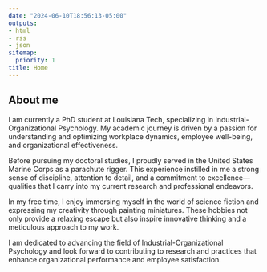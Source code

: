 ```yaml
---
date: "2024-06-10T18:56:13-05:00"
outputs:
- html
- rss
- json
sitemap:
  priority: 1
title: Home
---
```


## About me

I am currently a PhD student at Louisiana Tech, specializing in Industrial-Organizational Psychology. My academic journey is driven by a passion for understanding and optimizing workplace dynamics, employee well-being, and organizational effectiveness.

Before pursuing my doctoral studies, I proudly served in the United States Marine Corps as a parachute rigger. This experience instilled in me a strong sense of discipline, attention to detail, and a commitment to excellence—qualities that I carry into my current research and professional endeavors.

In my free time, I enjoy immersing myself in the world of science fiction and expressing my creativity through painting miniatures. These hobbies not only provide a relaxing escape but also inspire innovative thinking and a meticulous approach to my work.

I am dedicated to advancing the field of Industrial-Organizational Psychology and look forward to contributing to research and practices that enhance organizational performance and employee satisfaction.
